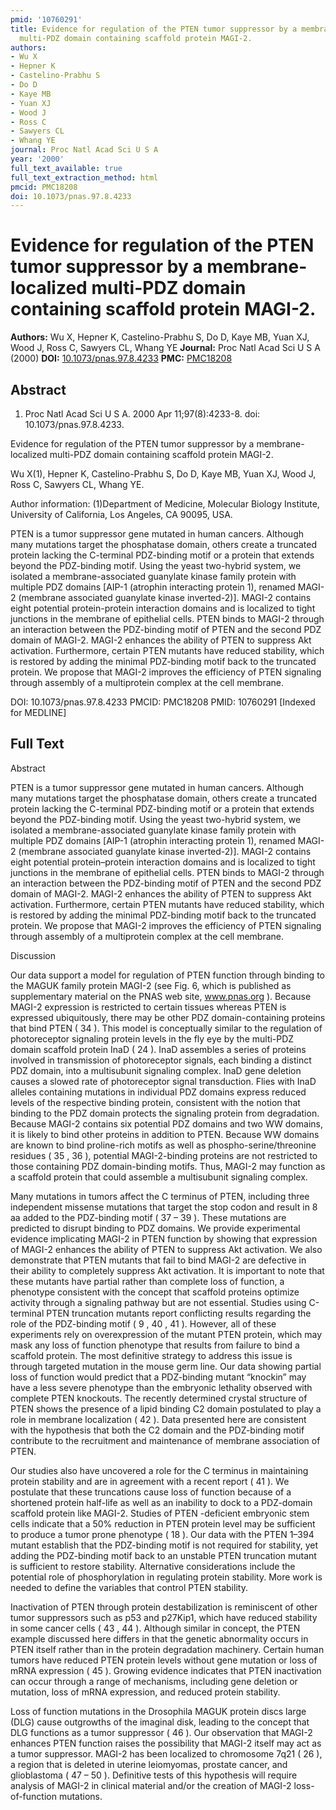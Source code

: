 ```yaml
---
pmid: '10760291'
title: Evidence for regulation of the PTEN tumor suppressor by a membrane-localized
  multi-PDZ domain containing scaffold protein MAGI-2.
authors:
- Wu X
- Hepner K
- Castelino-Prabhu S
- Do D
- Kaye MB
- Yuan XJ
- Wood J
- Ross C
- Sawyers CL
- Whang YE
journal: Proc Natl Acad Sci U S A
year: '2000'
full_text_available: true
full_text_extraction_method: html
pmcid: PMC18208
doi: 10.1073/pnas.97.8.4233
---
```


# Evidence for regulation of the PTEN tumor suppressor by a membrane-localized multi-PDZ domain containing scaffold protein MAGI-2.
**Authors:** Wu X, Hepner K, Castelino-Prabhu S, Do D, Kaye MB, Yuan XJ, Wood J, Ross C, Sawyers CL, Whang YE
**Journal:** Proc Natl Acad Sci U S A (2000)
**DOI:** [10.1073/pnas.97.8.4233](https://doi.org/10.1073/pnas.97.8.4233)
**PMC:** [PMC18208](https://www.ncbi.nlm.nih.gov/pmc/articles/PMC18208/)

## Abstract

1. Proc Natl Acad Sci U S A. 2000 Apr 11;97(8):4233-8. doi:
10.1073/pnas.97.8.4233.

Evidence for regulation of the PTEN tumor suppressor by a membrane-localized 
multi-PDZ domain containing scaffold protein MAGI-2.

Wu X(1), Hepner K, Castelino-Prabhu S, Do D, Kaye MB, Yuan XJ, Wood J, Ross C, 
Sawyers CL, Whang YE.

Author information:
(1)Department of Medicine, Molecular Biology Institute, University of 
California, Los Angeles, CA 90095, USA.

PTEN is a tumor suppressor gene mutated in human cancers. Although many 
mutations target the phosphatase domain, others create a truncated protein 
lacking the C-terminal PDZ-binding motif or a protein that extends beyond the 
PDZ-binding motif. Using the yeast two-hybrid system, we isolated a 
membrane-associated guanylate kinase family protein with multiple PDZ domains 
[AIP-1 (atrophin interacting protein 1), renamed MAGI-2 (membrane associated 
guanylate kinase inverted-2)]. MAGI-2 contains eight potential protein-protein 
interaction domains and is localized to tight junctions in the membrane of 
epithelial cells. PTEN binds to MAGI-2 through an interaction between the 
PDZ-binding motif of PTEN and the second PDZ domain of MAGI-2. MAGI-2 enhances 
the ability of PTEN to suppress Akt activation. Furthermore, certain PTEN 
mutants have reduced stability, which is restored by adding the minimal 
PDZ-binding motif back to the truncated protein. We propose that MAGI-2 improves 
the efficiency of PTEN signaling through assembly of a multiprotein complex at 
the cell membrane.

DOI: 10.1073/pnas.97.8.4233
PMCID: PMC18208
PMID: 10760291 [Indexed for MEDLINE]

## Full Text

Abstract

PTEN is a tumor suppressor gene mutated in human cancers. Although many mutations target the phosphatase domain, others create a truncated protein lacking the C-terminal PDZ-binding motif or a protein that extends beyond the PDZ-binding motif. Using the yeast two-hybrid system, we isolated a membrane-associated guanylate kinase family protein with multiple PDZ domains [AIP-1 (atrophin interacting protein 1), renamed MAGI-2 (membrane associated guanylate kinase inverted-2)]. MAGI-2 contains eight potential protein–protein interaction domains and is localized to tight junctions in the membrane of epithelial cells. PTEN binds to MAGI-2 through an interaction between the PDZ-binding motif of PTEN and the second PDZ domain of MAGI-2. MAGI-2 enhances the ability of PTEN to suppress Akt activation. Furthermore, certain PTEN mutants have reduced stability, which is restored by adding the minimal PDZ-binding motif back to the truncated protein. We propose that MAGI-2 improves the efficiency of PTEN signaling through assembly of a multiprotein complex at the cell membrane.

Discussion

Our data support a model for regulation of PTEN function through binding to the MAGUK family protein MAGI-2 (see Fig. 6, which is published as supplementary material on the PNAS web site, www.pnas.org ). Because MAGI-2 expression is restricted to certain tissues whereas PTEN is expressed ubiquitously, there may be other PDZ domain-containing proteins that bind PTEN ( 34 ). This model is conceptually similar to the regulation of photoreceptor signaling protein levels in the fly eye by the multi-PDZ domain scaffold protein InaD ( 24 ). InaD assembles a series of proteins involved in transmission of photoreceptor signals, each binding a distinct PDZ domain, into a multisubunit signaling complex. InaD gene deletion causes a slowed rate of photoreceptor signal transduction. Flies with InaD alleles containing mutations in individual PDZ domains express reduced levels of the respective binding protein, consistent with the notion that binding to the PDZ domain protects the signaling protein from degradation. Because MAGI-2 contains six potential PDZ domains and two WW domains, it is likely to bind other proteins in addition to PTEN. Because WW domains are known to bind proline-rich motifs as well as phospho-serine/threonine residues ( 35 , 36 ), potential MAGI-2-binding proteins are not restricted to those containing PDZ domain-binding motifs. Thus, MAGI-2 may function as a scaffold protein that could assemble a multisubunit signaling complex.

Many mutations in tumors affect the C terminus of PTEN, including three independent missense mutations that target the stop codon and result in 8 aa added to the PDZ-binding motif ( 37 – 39 ). These mutations are predicted to disrupt binding to PDZ domains. We provide experimental evidence implicating MAGI-2 in PTEN function by showing that expression of MAGI-2 enhances the ability of PTEN to suppress Akt activation. We also demonstrate that PTEN mutants that fail to bind MAGI-2 are defective in their ability to completely suppress Akt activation. It is important to note that these mutants have partial rather than complete loss of function, a phenotype consistent with the concept that scaffold proteins optimize activity through a signaling pathway but are not essential. Studies using C-terminal PTEN truncation mutants report conflicting results regarding the role of the PDZ-binding motif ( 9 , 40 , 41 ). However, all of these experiments rely on overexpression of the mutant PTEN protein, which may mask any loss of function phenotype that results from failure to bind a scaffold protein. The most definitive strategy to address this issue is through targeted mutation in the mouse germ line. Our data showing partial loss of function would predict that a PDZ-binding mutant “knockin” may have a less severe phenotype than the embryonic lethality observed with complete PTEN knockouts. The recently determined crystal structure of PTEN shows the presence of a lipid binding C2 domain postulated to play a role in membrane localization ( 42 ). Data presented here are consistent with the hypothesis that both the C2 domain and the PDZ-binding motif contribute to the recruitment and maintenance of membrane association of PTEN.

Our studies also have uncovered a role for the C terminus in maintaining protein stability and are in agreement with a recent report ( 41 ). We postulate that these truncations cause loss of function because of a shortened protein half-life as well as an inability to dock to a PDZ-domain scaffold protein like MAGI-2. Studies of PTEN -deficient embryonic stem cells indicate that a 50% reduction in PTEN protein level may be sufficient to produce a tumor prone phenotype ( 18 ). Our data with the PTEN 1–394 mutant establish that the PDZ-binding motif is not required for stability, yet adding the PDZ-binding motif back to an unstable PTEN truncation mutant is sufficient to restore stability. Alternative considerations include the potential role of phosphorylation in regulating protein stability. More work is needed to define the variables that control PTEN stability.

Inactivation of PTEN through protein destabilization is reminiscent of other tumor suppressors such as p53 and p27Kip1, which have reduced stability in some cancer cells ( 43 , 44 ). Although similar in concept, the PTEN example discussed here differs in that the genetic abnormality occurs in PTEN itself rather than in the protein degradation machinery. Certain human tumors have reduced PTEN protein levels without gene mutation or loss of mRNA expression ( 45 ). Growing evidence indicates that PTEN inactivation can occur through a range of mechanisms, including gene deletion or mutation, loss of mRNA expression, and reduced protein stability.

Loss of function mutations in the Drosophila MAGUK protein discs large (DLG) cause outgrowths of the imaginal disk, leading to the concept that DLG functions as a tumor suppressor ( 46 ). Our observation that MAGI-2 enhances PTEN function raises the possibility that MAGI-2 itself may act as a tumor suppressor. MAGI-2 has been localized to chromosome 7q21 ( 26 ), a region that is deleted in uterine leiomyomas, prostate cancer, and glioblastoma ( 47 – 50 ). Definitive tests of this hypothesis will require analysis of MAGI-2 in clinical material and/or the creation of MAGI-2 loss-of-function mutations.
